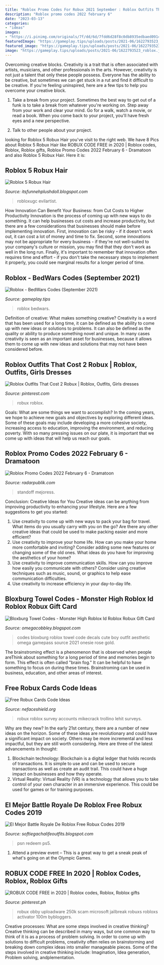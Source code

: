 ```yaml
---
title: "Roblox Promo Codes For Robux 2021 September : Roblox Outfits That Cost 2 Robux"
description: "Roblox promo codes 2022 february 6"
date: "2023-03-13"
categories:
- "ideas"
images:
- "https://i.pinimg.com/originals/7f/dd/6d/7fdd6d28f8c0db8935edbaed091426e4.jpg"
featuredImage: "https://gameplay.tips/uploads/posts/2021-06/1622793523_roblox.jpg"
featured_image: "https://gameplay.tips/uploads/posts/2021-06/1622793523_roblox.jpg"
image: "https://gameplay.tips/uploads/posts/2021-06/1622793523_roblox.jpg"
---
```



Overcoming creative blocks.
Creativity is a trait that is often associated with artists, musicians, and other professionals in the arts. However, creativity is not just a talent that only these people possess. Everyone has the ability to be creative, but sometimes we can get stuck in a rut and find it difficult to be creative. If you're feeling uninspired, here are a few tips to help you overcome your creative block.
1. Take a break from your project. Sometimes the best way to get out of a funk is to take a break from whatever you're working on. Step away from your work and clear your mind. Go for a walk, watch a movie, or read a book. When you come back to your project, you'll have fresh eyes and a new perspective.

2. Talk to other people about your project.

	

		
looking for Roblox 5 Robux Hair you've visit to the right web. We have 8 Pics about Roblox 5 Robux Hair like ROBUX CODE FREE in 2020 | Roblox codes, Roblox, Roblox gifts, Roblox Promo Codes 2022 February 6 - Dramatoon and also Roblox 5 Robux Hair. Here it is:
		
    
## Roblox 5 Robux Hair

<img loading=lazy src="https://pbs.twimg.com/media/EHD_xK9UUAAH94Z.png:large" onerror="this.onerror=null;this.src='https://tse2.mm.bing.net/th?id=OIP.EbTEDVgf2Exi4vHhsc0Q4wAAAA&amp;pid=15.1';" alt="Roblox 5 Robux Hair">

_Source: itsfunnehplushdoll.blogspot.com_

>robloxugc evilartist. 

	

How Innovation Can Benefit Your Business: from Cut Costs to Higher Productivity
Innovation is the process of coming up with new ways to do something. It can help businesses cut costs and increase productivity, but there are a few considerations that businesses should make before implementing innovation. First, innovation can be risky - if it doesn't work out, it can cost a lot of money and time to fix. Second, some innovations may not be appropriate for every business - if they're not well-suited to your company's culture or mission, you may find that they don't work as well in the long run. Finally, it's important to remember that innovation often requires time and effort - if you don't take the necessary steps to implement it properly, you could see marginal results for a longer period of time.

    
## Roblox - BedWars Codes (September 2021)

<img loading=lazy src="https://gameplay.tips/uploads/posts/2021-06/1622793523_roblox.jpg" onerror="this.onerror=null;this.src='https://tse1.mm.bing.net/th?id=OIP.NFBDCmfgqOnnmHNa8n5KFQHaEK&amp;pid=15.1';" alt="Roblox - BedWars Codes (September 2021)">

_Source: gameplay.tips_

>roblox bedwars. 

	

Definition of creative: What makes something creative?
Creativity is a word that has been used for a long time, it can be defined as the ability to come up with new ideas or solutions to problems. It can also be defined as the quality or ability to produce something novel and unique. In many cases creativity is seen as an important asset for businesses, because it allows them to come up with new ideas and solutions that may not have been considered before.

    
## Roblox Outfits That Cost 2 Robux | Roblox, Outfits, Girls Dresses

<img loading=lazy src="https://i.pinimg.com/originals/7f/dd/6d/7fdd6d28f8c0db8935edbaed091426e4.jpg" onerror="this.onerror=null;this.src='https://tse4.mm.bing.net/th?id=OIP.g5GgpssGAfRd6_y9HQb49QHaO0&amp;pid=15.1';" alt="Roblox Outfits That Cost 2 Robux | Roblox, Outfits, Girls dresses">

_Source: pinterest.com_

>robux roblox. 

	

Goals: What are some things we want to accomplish?
In the coming years, we hope to achieve new goals and objectives by exploring different ideas. Some of these goals may include developing a more cohesive society, increasing access to education, improving the environment, and reducing poverty. With so many pressing issues on our plate, it is important that we come up with ideas that will help us reach our goals.

    
## Roblox Promo Codes 2022 February 6 - Dramatoon

<img loading=lazy src="https://i.ytimg.com/vi/JjdnxIIQ3ng/maxresdefault.jpg" onerror="this.onerror=null;this.src='https://tse3.mm.bing.net/th?id=OIP.8XsaN8mJxOyc5J1piMj9RQHaEK&amp;pid=15.1';" alt="Roblox Promo Codes 2022 February 6 - Dramatoon">

_Source: radarpublik.com_

>standoff mejoress. 

	

Conclusion: Creative Ideas for You
Creative ideas can be anything from improving productivity to enhancing your lifestyle. Here are a few suggestions to get you started: 
1. Use creativity to come up with new ways to pack your bag for travel. What items do you usually carry with you on the go? Are there any other creative ideas that could be used to make packing easier and more efficient?
2. Use creativity to improve your home life. How can you make your home more comfortable and inviting? Consider adding some new features or changing some of the old ones. What ideas do you have for improving the aesthetics of your home? 
3. Use creativity to improve communication skills. How can you improve how easily you communicate with others? Consider using creative techniques such as music, sound, or graphics to help ease communication difficulties.
4. Use creativity to increase efficiency in your day-to-day life.

    
## Bloxburg Towel Codes - Monster High Roblox Id Roblox Robux Gift Card

<img loading=lazy src="https://i.pinimg.com/originals/e9/9f/ae/e99faeead9edae023dea9e0408de94fb.jpg" onerror="this.onerror=null;this.src='https://tse2.mm.bing.net/th?id=OIP._rZSU3u0qdQSATUbmeLMIQHaIO&amp;pid=15.1';" alt="Bloxburg Towel Codes - Monster High Roblox Id Roblox Robux Gift Card">

_Source: omegacobbley.blogspot.com_

>codes bloxburg roblox towel code decals cute boy outfit aesthetic omega gamepass source 2021 onesie rose gold. 

	

The brainstroming effect is a phenomenon that is observed when people areThink about something for a long period of time and memories begin to form. This effect is often called "brain fog." It can be helpful to have something to focus on during these times. Brainstroming can be used in business, education, and other areas of interest.

    
## Free Robux Cards Code Ideas

<img loading=lazy src="https://i.pinimg.com/originals/30/a4/c2/30a4c2b04572f7b3624b277ac2dcdb33.jpg" onerror="this.onerror=null;this.src='https://tse4.mm.bing.net/th?id=OIP.Owhgt0usM1MIy8l5drKHbwHaEK&amp;pid=15.1';" alt="Free Robux Cards Code Ideas">

_Source: nefaceshield.org_

>robux roblox survey accounts mikecrack trollino lehit surveys. 

	

Why are they new?
In the early 21st century, there are a number of new ideas on the horizon. Some of these ideas are revolutionary and could have a significant impact on society. Others may be more incremental and less impactful, but they are still worth considering. Here are three of the latest advancements in thought: 
1) Blockchain technology: Blockchain is a digital ledger that holds records of transactions. It is simple to use and can be used to secure transactions as well as create an audit trail. This could have a huge impact on businesses and how they operate. 
2) Virtual Reality: Virtual Reality (VR) is a technology that allows you to take control of your own character in an immersive experience. This could be used for games or for training purposes.

    
## El Mejor Battle Royale De Roblox Free Robux Codes 2019

<img loading=lazy src="https://lh3.googleusercontent.com/proxy/y5H0jzmtG31ryrL1No6SL8XnuQR-zKF1jSfW1rpTr6iCHzJwoiY0oFeLICJv7miFoOKEETSQjiVUCNIfkFMzeIZ-vnpuXUmId-I3ohX4PylQRf3XiJxPU6sKkGcC1wBm=w1200-h630-p-k-no-nu" onerror="this.onerror=null;this.src='https://tse4.mm.bing.net/th?id=OIP.k3VH2-PIf1v8Tzex4xINAQHaD4&amp;pid=15.1';" alt="El Mejor Battle Royale De Roblox Free Robux Codes 2019">

_Source: softiegachalifeoutfits.blogspot.com_

>psn redeem ps5. 

	

1. Attend a preview event – This is a great way to get a sneak peak of what's going on at the Olympic Games.

    
## ROBUX CODE FREE In 2020 | Roblox Codes, Roblox, Roblox Gifts

<img loading=lazy src="https://i.pinimg.com/originals/3b/ac/f2/3bacf23402010f5f7ec17d8896cee0a7.jpg" onerror="this.onerror=null;this.src='https://tse3.mm.bing.net/th?id=OIP.uqDnSB1OFJr8Q-nzY4v3QQHaEK&amp;pid=15.1';" alt="ROBUX CODE FREE in 2020 | Roblox codes, Roblox, Roblox gifts">

_Source: pinterest.ph_

>robux obby uploadware 250k scam microsoft jailbreak robuxs robloxs activator 100m bybloggers. 

	

Creative processes: What are some steps involved in creative thinking?
Creative thinking can be described in many ways, but one common way to think of it is as a process of problem solving. In order to come up with solutions to difficult problems, creativity often relies on brainstorming and breaking down complex ideas into smaller manageable pieces. Some of the steps involved in creative thinking include: Imagination, Idea generation, Problem solving, andplementation.

